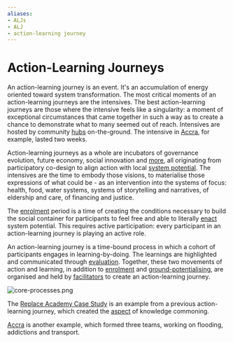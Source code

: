 ```yaml
---
aliases: 
- ALJs
- ALJ
- action-learning journey
---
```


# Action-Learning Journeys
An action-learning journey is an event. It's an accumulation of energy oriented toward system transformation. The most critical moments of an action-learning journeys are the intensives. The best action-learning journeys are those where the intensive feels like a singularity: a moment of exceptional circumstances that came together in such a way as to create a chance to demonstrate what to many seemed out of reach. Intensives are hosted by community [hubs](collaborators/communities%20of%20place/hubs.md) on-the-ground. The intensive in [Accra](events/accra.mdx), for example, lasted two weeks. 

Action-learning journeys as a whole are incubators of governance evolution, future economy, social innovation and [more](glossary/Practice.md), all originating from participatory co-design to align action with local [system potential](glossary/place-sourced%20potential.md). The intensives are the time to embody those visions, to materialise those expressions of what could be - as an intervention into the systems of focus: health, food, water systems, systems of storytelling and narratives, of eldership and care, of financing and justice. 

The [enrolment](processes/enrolment/index.mdx) period is a time of creating the conditions necessary to build the social container for participants to feel free and able to literally [enact](processes/enactment/index.md) system potential. This requires active participation: every participant in an action-learning journey is playing an active role. 

An action-learning journey is a time-bound process in which a cohort of participants engages in learning-by-doing. The learnings are highlighted and communicated through [evaluation](processes/evaluation/index.md). Together, these two movements of action and learning, in addition to [enrolment](processes/enrolment/index.mdx) and [ground-potentialising](processes/ground-potentialising/ground-potentialising.mdx), are organised and held by [facilitators](collaborators/Facilitators/index.mdx) to create an action-learning journey. 

![core-processes.png](/process-facilitation.png)

The [Replace Academy Case Study](/context%20&%20narrative/Replace%20Academy%20Case%20Study.md) is an example from a previous action-learning journey, which created the [aspect](aspect) of knowledge commoning.

[Accra](events/accra.mdx) is another example, which formed three teams, working on flooding, addictions and transport. 